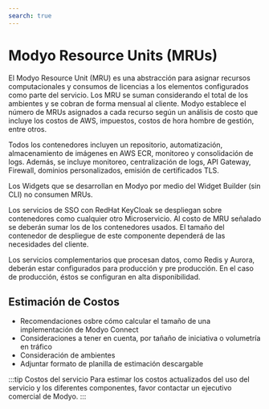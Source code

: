 ```yaml
---
search: true
---
```


# Modyo Resource Units (MRUs)

El Modyo Resource Unit (MRU) es una abstracción para asignar recursos computacionales y consumos de licencias a los elementos configurados como parte del servicio. Los MRU se suman considerando el total de los ambientes y se cobran de forma mensual al cliente. Modyo establece el número de MRUs asignados a cada recurso según un análisis de costo que incluye los costos de AWS, impuestos, costos de hora hombre de gestión, entre otros.

Todos los contenedores incluyen un repositorio, automatización, almacenamiento de imágenes en AWS ECR, monitoreo y consolidación de logs. Además, se incluye monitoreo, centralización de logs, API Gateway, Firewall, dominios personalizados, emisión de certificados TLS.

Los Widgets que se desarrollan en Modyo por medio del Widget Builder (sin CLI) no consumen MRUs.

Los servicios de SSO con RedHat KeyCloak se despliegan sobre contenedores como cualquier otro Microservicio. Al costo de MRU señalado se deberán sumar los de los contenedores usados. El tamaño del contenedor de despliegue de este componente dependerá de las necesidades del cliente.

Los servicios complementarios que procesan datos, como Redis y Aurora, deberán estar configurados para producción y pre producción. En el caso de producción, éstos se configuran en alta disponibilidad.


## Estimación de Costos
- Recomendaciones osbre cómo calcular el tamaño de una implementación de Modyo Connect
- Consideraciones a tener en cuenta, por tañaño de iniciativa o volumetría en tráfico
- Consideración de ambientes
- Adjuntar formato de planilla de estimación descargable

:::tip Costos del servicio
Para estimar los costos actualizados del uso del servicio y los diferentes componentes, favor contactar un ejecutivo comercial de Modyo.
:::